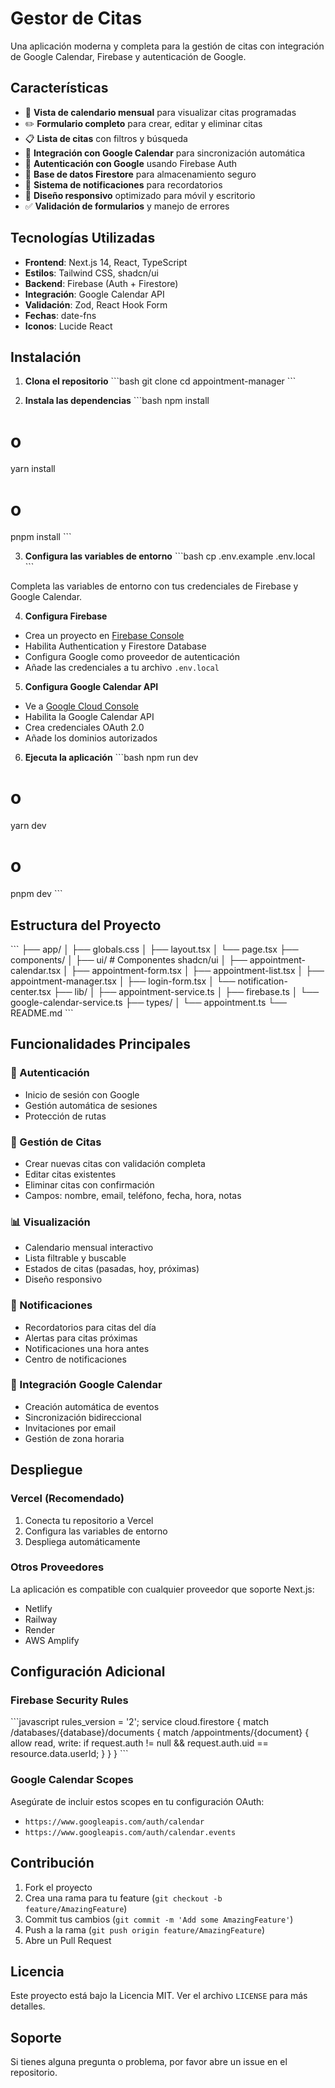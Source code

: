 # Gestor de Citas

Una aplicación moderna y completa para la gestión de citas con integración de Google Calendar, Firebase y autenticación de Google.

## Características

- 📅 **Vista de calendario mensual** para visualizar citas programadas
- ✏️ **Formulario completo** para crear, editar y eliminar citas
- 📋 **Lista de citas** con filtros y búsqueda
- 🔗 **Integración con Google Calendar** para sincronización automática
- 🔐 **Autenticación con Google** usando Firebase Auth
- 💾 **Base de datos Firestore** para almacenamiento seguro
- 🔔 **Sistema de notificaciones** para recordatorios
- 📱 **Diseño responsivo** optimizado para móvil y escritorio
- ✅ **Validación de formularios** y manejo de errores

## Tecnologías Utilizadas

- **Frontend**: Next.js 14, React, TypeScript
- **Estilos**: Tailwind CSS, shadcn/ui
- **Backend**: Firebase (Auth + Firestore)
- **Integración**: Google Calendar API
- **Validación**: Zod, React Hook Form
- **Fechas**: date-fns
- **Iconos**: Lucide React

## Instalación

1. **Clona el repositorio**
\`\`\`bash
git clone <repository-url>
cd appointment-manager
\`\`\`

2. **Instala las dependencias**
\`\`\`bash
npm install
# o
yarn install
# o
pnpm install
\`\`\`

3. **Configura las variables de entorno**
\`\`\`bash
cp .env.example .env.local
\`\`\`

Completa las variables de entorno con tus credenciales de Firebase y Google Calendar.

4. **Configura Firebase**
- Crea un proyecto en [Firebase Console](https://console.firebase.google.com/)
- Habilita Authentication y Firestore Database
- Configura Google como proveedor de autenticación
- Añade las credenciales a tu archivo `.env.local`

5. **Configura Google Calendar API**
- Ve a [Google Cloud Console](https://console.cloud.google.com/)
- Habilita la Google Calendar API
- Crea credenciales OAuth 2.0
- Añade los dominios autorizados

6. **Ejecuta la aplicación**
\`\`\`bash
npm run dev
# o
yarn dev
# o
pnpm dev
\`\`\`

## Estructura del Proyecto

\`\`\`
├── app/
│   ├── globals.css
│   ├── layout.tsx
│   └── page.tsx
├── components/
│   ├── ui/                 # Componentes shadcn/ui
│   ├── appointment-calendar.tsx
│   ├── appointment-form.tsx
│   ├── appointment-list.tsx
│   ├── appointment-manager.tsx
│   ├── login-form.tsx
│   └── notification-center.tsx
├── lib/
│   ├── appointment-service.ts
│   ├── firebase.ts
│   └── google-calendar-service.ts
├── types/
│   └── appointment.ts
└── README.md
\`\`\`

## Funcionalidades Principales

### 🔐 Autenticación
- Inicio de sesión con Google
- Gestión automática de sesiones
- Protección de rutas

### 📅 Gestión de Citas
- Crear nuevas citas con validación completa
- Editar citas existentes
- Eliminar citas con confirmación
- Campos: nombre, email, teléfono, fecha, hora, notas

### 📊 Visualización
- Calendario mensual interactivo
- Lista filtrable y buscable
- Estados de citas (pasadas, hoy, próximas)
- Diseño responsivo

### 🔔 Notificaciones
- Recordatorios para citas del día
- Alertas para citas próximas
- Notificaciones una hora antes
- Centro de notificaciones

### 🔗 Integración Google Calendar
- Creación automática de eventos
- Sincronización bidireccional
- Invitaciones por email
- Gestión de zona horaria

## Despliegue

### Vercel (Recomendado)
1. Conecta tu repositorio a Vercel
2. Configura las variables de entorno
3. Despliega automáticamente

### Otros Proveedores
La aplicación es compatible con cualquier proveedor que soporte Next.js:
- Netlify
- Railway
- Render
- AWS Amplify

## Configuración Adicional

### Firebase Security Rules
\`\`\`javascript
rules_version = '2';
service cloud.firestore {
  match /databases/{database}/documents {
    match /appointments/{document} {
      allow read, write: if request.auth != null && 
        request.auth.uid == resource.data.userId;
    }
  }
}
\`\`\`

### Google Calendar Scopes
Asegúrate de incluir estos scopes en tu configuración OAuth:
- `https://www.googleapis.com/auth/calendar`
- `https://www.googleapis.com/auth/calendar.events`

## Contribución

1. Fork el proyecto
2. Crea una rama para tu feature (`git checkout -b feature/AmazingFeature`)
3. Commit tus cambios (`git commit -m 'Add some AmazingFeature'`)
4. Push a la rama (`git push origin feature/AmazingFeature`)
5. Abre un Pull Request

## Licencia

Este proyecto está bajo la Licencia MIT. Ver el archivo `LICENSE` para más detalles.

## Soporte

Si tienes alguna pregunta o problema, por favor abre un issue en el repositorio.
